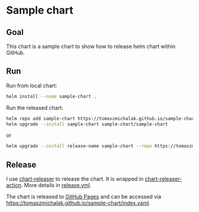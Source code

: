 # Sample chart

## Goal
This chart is a sample chart to show how to release helm chart within GitHub.

## Run

Run from local chart:

```bash
helm install --name sample-chart .
```

Run the released chart:

```bash
helm repo add sample-chart https://tomaszmichalak.github.io/sample-chart
helm upgrade --install sample-chart sample-chart/sample-chart
```

or

```bash
helm upgrade --install release-name sample-chart --repo https://tomaszmichalak.github.io/charts --version 0.1.0
```

## Release

I use [chart-releaser](https://github.com/helm/chart-releaser) to release the chart. It is wrapped in [chart-releaser-action](https://github.com/helm/chart-releaser-action). More details in [release.yml](.github/workflows/release.yml).

The chart is released to [GitHub Pages](https://pages.github.com/) and can be accessed via https://tomaszmichalak.github.io/sample-chart/index.yaml.